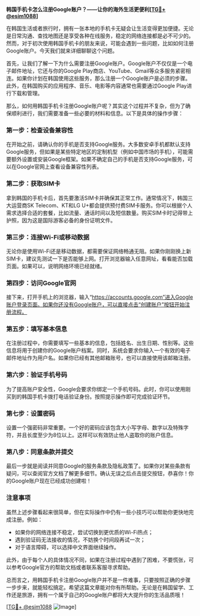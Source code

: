**韩国手机卡怎么注册Google账户？——让你的海外生活更便利[[TG💪+ @esim1088](https://t.me/s/esim1088)]**

在韩国生活或者旅行时，拥有一张本地的手机卡无疑会让生活变得更加便捷。无论是日常沟通、查找地图还是享受各种在线服务，稳定的网络连接都是必不可少的。然而，对于初次使用韩国手机卡的朋友来说，可能会遇到一些问题，比如如何注册Google账户。今天我们就来详细聊聊这个问题。

首先，让我们了解一下为什么需要注册Google账户。Google账户不仅仅是一个电子邮件地址，它还与你的Google Play商店、YouTube、Gmail等众多服务紧密相连。如果你计划在韩国使用这些服务，那么注册一个Google账户是必须的步骤。此外，在韩国购买的应用程序、音乐、电影等内容通常也需要通过Google Play进行下载和管理。

那么，如何用韩国手机卡注册Google账户呢？其实这个过程并不复杂，但为了确保顺利进行，我们需要准备一些必要的材料和信息。以下是具体的操作步骤：

### **第一步：检查设备兼容性**
在开始之前，请确认你的手机是否支持Google服务。大多数安卓手机都默认支持Google服务，但如果是某些特定地区的定制机型（例如中国市场的手机），可能需要额外设置或安装Google框架。如果不确定自己的手机是否支持Google服务，可以在Google官网上查看设备兼容性列表。

### **第二步：获取SIM卡**
拿到韩国的手机卡后，首先要激活SIM卡并确保其正常工作。通常情况下，韩国三大运营商SK Telecom、KT和LG U+都会提供预付费SIM卡服务。你可以根据个人需求选择合适的套餐，比如流量、通话时间以及短信数量。购买SIM卡时记得带上护照，因为这是国际游客必备的身份证明文件。

### **第三步：连接Wi-Fi或移动数据**
无论你是使用Wi-Fi还是移动数据，都需要保证网络畅通无阻。如果你刚刚换上新SIM卡，建议先测试一下是否能够上网。打开浏览器输入任意网址，看看能否加载页面。如果可以，说明网络环境已经就绪。

### **第四步：访问Google官网**
接下来，打开手机上的浏览器，输入“https://accounts.google.com”进入Google账户登录页面。如果你还没有Google账户，可以直接点击“创建账户”按钮开始注册流程。

### **第五步：填写基本信息**
在注册过程中，你需要填写一些基本的信息，包括姓名、出生日期、性别等。这些信息将用于创建你的Google账户档案。同时，系统会要求你输入一个有效的电子邮件地址作为用户名。如果你已经有其他邮箱账号，也可以直接使用该邮箱注册。

### **第六步：验证手机号码**
为了提高账户安全性，Google会要求你绑定一个手机号码。此时，你可以使用刚买到的韩国手机卡拨打电话验证身份。按照提示操作即可完成验证环节。

### **第七步：设置密码**
设置一个强密码非常重要。一个好的密码应该包含大小写字母、数字以及特殊字符，并且长度至少为8位以上。这样可以有效防止他人盗取你的账户信息。

### **第八步：同意条款并提交**
最后一步就是阅读并同意Google的服务条款及隐私政策了。如果你对某些条款有疑问，可以查阅官方文档了解更多细节。确认无误之后点击提交按钮，恭喜你！你的Google账户现在已经成功创建啦！

### **注意事项**
虽然上述步骤看起来很简单，但在实际操作中仍有一些小技巧可以帮助你更快地完成注册。例如：
- 如果你的网络连接不稳定，尝试切换到更优质的Wi-Fi热点；
- 遇到验证码无法接收的情况，不妨换个时间段再试一次；
- 对于语言障碍，可以选择中文界面继续操作。

此外，由于每个人的具体情况不同，如果在注册过程中遇到了困难，不要慌张，可以参考Google官方的帮助文档或者联系客服寻求帮助。

总而言之，用韩国手机卡注册Google账户并不是一件难事，只要按照正确的步骤一步步来，就能轻松搞定。希望这篇文章能对你有所帮助。无论是在韩国留学、工作还是旅游，拥有一个属于自己的Google账户都将大大提升你的生活品质哦！

[[TG💪+ @esim1088](https://t.me/s/esim1088) ![Image](https://i.postimg.cc/4NQfJmqS/Snipaste-2025-05-13-00-14-12.png)]